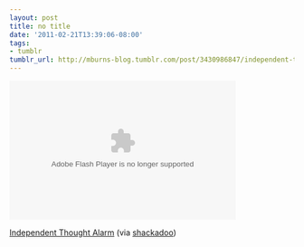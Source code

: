 ```yaml
---
layout: post
title: no title
date: '2011-02-21T13:39:06-08:00'
tags:
- tumblr
tumblr_url: http://mburns-blog.tumblr.com/post/3430986847/independent-thought-alarm-via-shackadoo
---
```

<object width="400" height="246"><param name="movie" value="http://www.youtube.com/e/0sDI2_FHqdg"></param><param name="allowFullScreen" value="true"></param><param name="allowscriptaccess" value="always"></param><embed src="http://www.youtube.com/e/0sDI2_FHqdg" type="application/x-shockwave-flash" width="400" height="246" allowscriptaccess="always" allowfullscreen="true"></embed></object>

<a href="https://www.youtube.com/watch?v=0sDI2_FHqdg">Independent Thought Alarm</a> (via <a href="http://youtube.com/user/shackadoo">shackadoo</a>)

